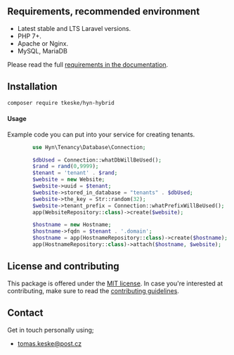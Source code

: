 

## Requirements, recommended environment

- Latest stable and LTS Laravel versions.
- PHP 7+.
- Apache or Nginx.
- MySQL, MariaDB

Please read the full [requirements in the documentation](https://tenancy.dev/docs/hyn/5.4/requirements).

## Installation

```bash
composer require tkeske/hyn-hybrid
```

#### Usage

Example code you can put into your service for creating tenants.

```php
        use Hyn\Tenancy\Database\Connection;

        $dbUsed = Connection::whatDbWillBeUsed();
        $rand = rand(0,9999);
        $tenant = 'tenant' . $rand;
        $website = new Website;
        $website->uuid = $tenant;
        $website->stored_in_database = "tenants" . $dbUsed;
        $website->the_key = Str::random(32);
        $website->tenant_prefix = Connection::whatPrefixWillBeUsed();
        app(WebsiteRepository::class)->create($website);

        $hostname = new Hostname;
        $hostname->fqdn = $tenant . '.domain';
        $hostname = app(HostnameRepository::class)->create($hostname);
        app(HostnameRepository::class)->attach($hostname, $website);
```

## License and contributing

This package is offered under the [MIT license](license.md). In case you're interested at
contributing, make sure to read the [contributing guidelines](.github/CONTRIBUTING.md).

## Contact

Get in touch personally using;

- tomas.keske@post.cz